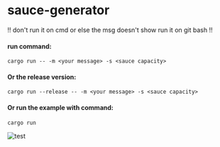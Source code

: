 # sauce-generator
!! don't run it on cmd or else the msg doesn't show
run it on git bash !!
#### run command:
```
cargo run -- -m <your message> -s <sauce capacity>
```
#### Or the release version:
```
cargo run --release -- -m <your message> -s <sauce capacity>
```
#### Or run the example with command:
```
cargo run
```

![test](https://github.com/IsekaiCode/sauce-generator/assets/109307799/ea7723a3-776e-4005-baac-9cadaff78b61)
